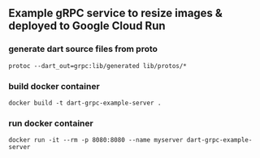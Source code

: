 ## Example gRPC service to resize images & deployed to Google Cloud Run

### generate dart source files from proto

```shell
protoc --dart_out=grpc:lib/generated lib/protos/*
```

### build docker container

```shell
docker build -t dart-grpc-example-server .
```

### run docker container

```shell
docker run -it --rm -p 8080:8080 --name myserver dart-grpc-example-server
```


